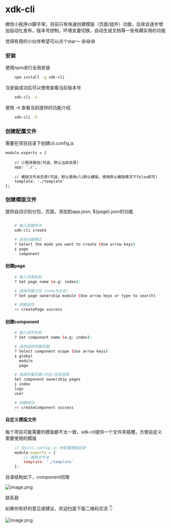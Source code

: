# xdk-cli
微信小程序cli脚手架，目前只有快速创建模版（页面/组件）功能，后续会逐步增加自动化发布，版本号控制，环境变量切换，自动生成文档等一些有趣实用的功能

觉得有用的小伙伴希望可以点个star～ 😄😄😄

### 安装

使用npm进行全局安装
```bash
    npm install -g xdk-cli
```

当安装成功后可以使用查看当前版本号
```bash
    xdk-cli -v
```

使用 -h 查看当前提供的功能介绍
```bash
    xdk-cli -h
```

### 创建配置文件

需要在项目目录下创建cli.config.js

```javacript
module.exports = {

    // 小程序路径(可选，默认当前目录)
    app: './',

    // 模版文件夹目录(可选，默认使用cli默认模版，使用默认模版情况下false即可)
    template: './template'
};
```


### 创建模版文件

提供自动识别分包，页面，添加到app.json, ${page}.json的功能



```bash

    # 输入创建命令
    xdk-cli create

    # 选择创建模式
    ? Select the mode you want to create (Use arrow keys)
    ❯ page
      component
```

#### 创建page

```bash
    # 输入页面名称
    ? Set page name (e.g: index):

    # 选择所属分包（none为主包）
    ? Set page ownership module (Use arrow keys or type to search)

    # 创建成功
    >> createPage success
```


#### 创建component

```bash
    # 输入组件名称
    ? Set component name (e.g: index):

    # 选择组件所属范围
    ? Select component scope (Use arrow keys)
    ❯ global
      module
      page

    # 选择所属页面/分包/全局范围
    Set component ownership pages
    ❯ index
    logs
    user

    # 创建成功
    >> createComponent success
```


#### 自定义模版文件

每个项目可能需要的模版都不太一致，xdk-cli提供一个文件夹插槽，方便自定义需要使用的模版

```javascript
    // 在xcli.config.js 中配置模版目录
    module.exports = {
        // 模版文件夹
        template: './template'
    };
```

目录结构如下，component同理

![image.png](https://cdn.nlark.com/yuque/0/2019/png/268444/1563347912695-c478a767-8c49-4836-b3cd-a7bb14bb8426.png#align=left&display=inline&height=230&name=image.png&originHeight=230&originWidth=282&size=19725&status=done&width=282)


联系我

如果你有好的意见或建议，欢迎扫面下面二维码交流 👇

![image.png](https://cdn.nlark.com/yuque/0/2019/png/268444/1563369257803-52c9ac80-aa26-4d7d-83bf-f084db01ec5b.png#align=left&display=inline&height=896&name=image.png&originHeight=896&originWidth=674&size=232174&status=done&width=674)

